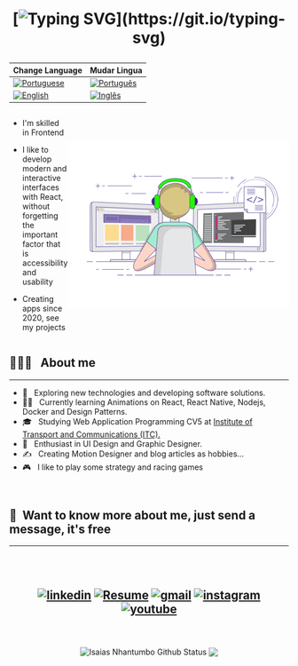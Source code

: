 <h1 align="center">

[![Typing SVG](https://readme-typing-svg.herokuapp.com?font=Fira+code&color=%234C8EDA&center=true&vCenter=true&multiline=true&width=600&height=200&lines=Welcome+to+my+Github+page!;Hi%2C+I'm+Isaias+Nhantumbo!;A+student+in+love+with;Software+development%2C;Entrepreneurship+in+;Mozambique!)](https://git.io/typing-svg)

</h1>

| Change Language                                                                                                                | Mudar Lingua                                                                                                                 |
| ------------------------------------------------------------------------------------------------------------------------------ | ---------------------------------------------------------------------------------------------------------------------------- |
| [![Portuguese](https://img.shields.io/badge/Portuguese-green?style=for-the-badge&color=050F2C&logoColor=4C8EDA)](README_pt.md) | [![Português](https://img.shields.io/badge/português-green?style=for-the-badge&color=050F2C&logoColor=4C8EDA)](README_pt.md) | [Português](README_pt.md) |
| [![English](https://img.shields.io/badge/English-green?style=for-the-badge&color=050F2C&logoColor=4C8EDA)](README.md)          | [![Inglês](https://img.shields.io/badge/Inglês-green?style=for-the-badge&color=050F2C&logoColor=4C8EDA)](README.md)          |



<div style="display:flex; align-items:center;">



<div>

- I'm skilled in Frontend
  
- I like to develop modern and interactive interfaces with React, without forgetting the important factor that is accessibility and usability


- Creating apps since 2020, see my projects
  
</div>
  
<img align="right" width="400" alt="GIF" src="https://raw.githubusercontent.com/devSouvik/devSouvik/master/gif3.gif" />

</div>



## 👨🏻‍💻 &nbsp; About me
  ---

- 🚀 &nbsp; Exploring new technologies and developing software solutions.
- 👨‍💻 &nbsp; Currently learning Animations on React, React Native, Nodejs, Docker and Design Patterns.
- 🎓 &nbsp; Studying Web Application Programming CV5 at
  <a target_blank href="https://www.itc.ac.mz">Institute of Transport and Communications (ITC).</a>
- 🎨 &nbsp; Enthusiast in UI Design and Graphic Designer.
- ✍️ &nbsp; Creating Motion Designer and blog articles as hobbies...
- 🎮 &nbsp; I like to play some strategy and racing games

<br/>


## 🤙 &nbsp;Want to know more about me, just send a message, it's free
---

<h2 align="center">
<br>

[![linkedin](https://img.shields.io/badge/LinkedIn-green?style=for-the-badge&logo=linkedin&color=050F2C&logoColor=4C8EDA)](https://www.linkedin.com/in/isaias-nhantumbo-junior-733bb619b)
[![Resume](https://img.shields.io/badge/Resume-blue?style=for-the-badge&logo=ckeditor4&color=050F2C&logoColor=4C8EDA)](https://drive.google.com/file/d/1OytXgsEgJD1UaPd9FnSHYuf5vEg2CTgX/view?usp=sharing)
[![gmail](https://img.shields.io/badge/-Gmail-green?style=for-the-badge&logo=gmail&color=050F2C&logoColor=4C8EDA)](mailto:isaiasnhantumbo54@gmail.com)
[![instagram](https://img.shields.io/badge/Instagram-blue?style=for-the-badge&logo=instagram&color=050F2C&logoColor=4C8EDA)](https://www.instagram.com/isaias_nhantumbo/)
[![youtube](https://img.shields.io/badge/Youtube-blue?style=for-the-badge&logo=youtube&color=050F2C&logoColor=4C8EDA)](https://www.youtube.com/channel/UCOyeYkH0MwJ6RrXTcEFFdAQ?view_as=subscriber)

</h2>



<br>

<br>
<div align="center">
	<img align="center" height="180em" src="https://github-readme-stats.vercel.app/api?username=isaiasnhantumbo&show_icons=true&theme=github_dark" alt="Isaias Nhantumbo Github Status">

  <img align="center" height="180em" src="https://github-readme-stats.vercel.app/api/top-langs/?username=isaiasnhantumbo&layout=compact&langs_count=7&theme=github_dark" />

</div>

<br>

